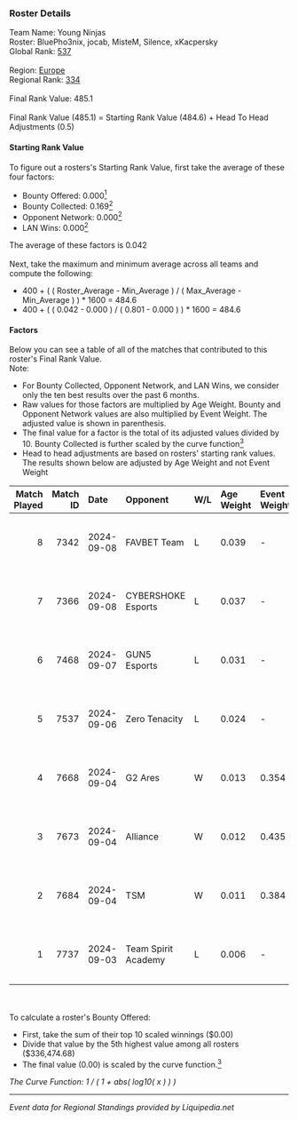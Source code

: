 ### Roster Details<br />
Team Name: Young Ninjas<br />
Roster: BluePho3nix, jocab, MisteM, Silence, xKacpersky<br />
Global Rank: [537](../standings_global.md)<br />
<br />
Region: [Europe]( ../standings_europe.md)<br />
Regional Rank: [334]( ../standings_europe.md)<br />
<br />
Final Rank Value:  485.1<br />
<br />
Final Rank Value (485.1) = Starting Rank Value (484.6) + Head To Head Adjustments (0.5)<br />

#### Starting Rank Value<br />
To figure out a rosters's Starting Rank Value, first take the average of these four factors:<br />
- Bounty Offered: 0.000[<sup>1</sup>](#table2)
- Bounty Collected: 0.169[<sup>2</sup>](#table1)
- Opponent Network: 0.000[<sup>2</sup>](#table1)
- LAN Wins: 0.000[<sup>2</sup>](#table1)

The average of these factors is 0.042<br />
<br />
Next, take the maximum and minimum average across all teams and compute the following:<br />
- 400 + ( ( Roster_Average - Min_Average ) / ( Max_Average - Min_Average ) ) * 1600 = 484.6
- 400 + ( ( 0.042 - 0.000 ) / ( 0.801 - 0.000 ) ) * 1600 = 484.6


#### Factors<br />
Below you can see a table of all of the matches that contributed to this roster's Final Rank Value.<br />
Note:<br />

- For Bounty Collected, Opponent Network, and LAN Wins, we consider only the ten best results over the past 6 months.
- Raw values for those factors are multiplied by Age Weight. Bounty and Opponent Network values are also multiplied by Event Weight. The adjusted value is shown in parenthesis.
- The final value for a factor is the total of its adjusted values divided by 10. Bounty Collected is further scaled by the curve function[<sup>3</sup>](#curveFunction)
- Head to head adjustments are based on rosters' starting rank values. The results shown below are adjusted by Age Weight and not Event Weight
<span id="table1"></span><br />


| Match Played | Match ID | Date       | Opponent            | W/L | Age Weight | Event Weight | Bounty Collected | Opponent Network | LAN Wins  | H2H Adj. | Roster                                          |
| -: | -: | :- | :- | :- | :- | :- | :- | :- | :- | -: | :- |
|            8 |     7342 | 2024-09-08 | FAVBET Team         | L   | 0.039      | -            | -                | -                | -         |    -0.15 | BluePho3nix, jocab, MisteM, Silence, xKacpersky |
|            7 |     7366 | 2024-09-08 | CYBERSHOKE Esports  | L   | 0.037      | -            | -                | -                | -         |    -0.13 | BluePho3nix, jocab, MisteM, Silence, xKacpersky |
|            6 |     7468 | 2024-09-07 | GUN5 Esports        | L   | 0.031      | -            | -                | -                | -         |    -0.07 | BluePho3nix, jocab, MisteM, Silence, xKacpersky |
|            5 |     7537 | 2024-09-06 | Zero Tenacity       | L   | 0.024      | -            | -                | -                | -         |    -0.08 | BluePho3nix, jocab, MisteM, Silence, xKacpersky |
|            4 |     7668 | 2024-09-04 | G2 Ares             | W   | 0.013      | 0.354        | 0.001 (0.000)    | 0.261 (0.001)    | 0 (0.000) |     0.30 | BluePho3nix, jocab, MisteM, Silence, xKacpersky |
|            3 |     7673 | 2024-09-04 | Alliance            | W   | 0.012      | 0.435        | 0.015 (0.000)    | 0.573 (0.003)    | 0 (0.000) |     0.35 | BluePho3nix, jocab, MisteM, Silence, xKacpersky |
|            2 |     7684 | 2024-09-04 | TSM                 | W   | 0.011      | 0.384        | 0.009 (0.000)    | 0.130 (0.001)    | 0 (0.000) |     0.28 | BluePho3nix, jocab, MisteM, Silence, xKacpersky |
|            1 |     7737 | 2024-09-03 | Team Spirit Academy | L   | 0.006      | -            | -                | -                | -         |    -0.01 | BluePho3nix, jocab, MisteM, Silence, xKacpersky |

<br />
<span id="table2"></span><br />
To calculate a roster's Bounty Offered:<br />

- First, take the sum of their top 10 scaled winnings ($0.00)
- Divide that value by the 5th highest value among all rosters ($336,474.68)
- The final value (0.00) is scaled by the curve function.[<sup>3</sup>](#curveFunction)

<span id="curveFunction"></span>_The Curve Function: 1 / ( 1 + abs( log10( x ) ) )_<br />

---
_Event data for Regional Standings provided by Liquipedia.net_<br />
